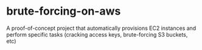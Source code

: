 # brute-forcing-on-aws
A proof-of-concept project that automatically provisions EC2 instances and perform specific tasks (cracking access keys, brute-forcing S3 buckets, etc)

